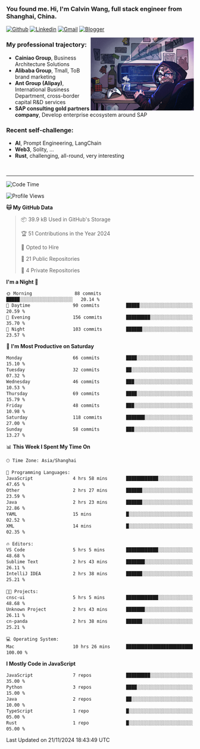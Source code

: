 <!-- Greeting -->
### You found me. Hi, I'm Calvin Wang, full stack engineer from Shanghai, China.

[![Github](https://img.shields.io/badge/-Github-000?style=flat&logo=Github&logoColor=white)](https://github.com/wangjunneil)
[![Linkedin](https://img.shields.io/badge/-LinkedIn-blue?style=flat&logo=Linkedin&logoColor=white)](https://www.linkedin.com/in/wangjunneil/)
[![Gmail](https://img.shields.io/badge/-Gmail-c14438?style=flat&logo=Gmail&logoColor=white)](mailto:wangjunneil@gmail.com)
[![Blogger](https://img.shields.io/badge/-Blogger-gray?style=flat&logo=Blogger&logoColor=white)](https://www.wangjun.dev)

<!--Introduction -->

<img align="right" alt="img" src="https://raw.githubusercontent.com/wangjunneil/wangjunneil/main/imgs/cover_image.png" width="55%" height="auto" />

### My professional trajectory: 
- **Cainiao Group**, Business Architecture Solutions
- **Alibaba Group**, Tmall, ToB brand marketing
- **Ant Group (Alipay)**, International Business Department, cross-border capital R&D services
- **SAP consulting gold partners company**, Develop enterprise ecosystem around SAP
### Recent self-challenge:
- **AI**, Prompt Engineering, LangChain
- **Web3**, Solity, ...
- **Rust**, challenging, all-round, very interesting

<br/>

---
<!-- Your badges -->

<!--START_SECTION:waka-->
![Code Time](http://img.shields.io/badge/Code%20Time-294%20hrs%2018%20mins-blue)

![Profile Views](http://img.shields.io/badge/Profile%20Views-0-blue)

**🐱 My GitHub Data** 

> 📦 39.9 kB Used in GitHub's Storage 
 > 
> 🏆 51 Contributions in the Year 2024
 > 
> 💼 Opted to Hire
 > 
> 📜 21 Public Repositories 
 > 
> 🔑 4 Private Repositories 
 > 
**I'm a Night 🦉** 

```text
🌞 Morning                88 commits          █████░░░░░░░░░░░░░░░░░░░░   20.14 % 
🌆 Daytime                90 commits          █████░░░░░░░░░░░░░░░░░░░░   20.59 % 
🌃 Evening                156 commits         █████████░░░░░░░░░░░░░░░░   35.70 % 
🌙 Night                  103 commits         ██████░░░░░░░░░░░░░░░░░░░   23.57 % 
```
📅 **I'm Most Productive on Saturday** 

```text
Monday                   66 commits          ████░░░░░░░░░░░░░░░░░░░░░   15.10 % 
Tuesday                  32 commits          ██░░░░░░░░░░░░░░░░░░░░░░░   07.32 % 
Wednesday                46 commits          ███░░░░░░░░░░░░░░░░░░░░░░   10.53 % 
Thursday                 69 commits          ████░░░░░░░░░░░░░░░░░░░░░   15.79 % 
Friday                   48 commits          ███░░░░░░░░░░░░░░░░░░░░░░   10.98 % 
Saturday                 118 commits         ███████░░░░░░░░░░░░░░░░░░   27.00 % 
Sunday                   58 commits          ███░░░░░░░░░░░░░░░░░░░░░░   13.27 % 
```


📊 **This Week I Spent My Time On** 

```text
🕑︎ Time Zone: Asia/Shanghai

💬 Programming Languages: 
JavaScript               4 hrs 58 mins       ████████████░░░░░░░░░░░░░   47.65 % 
Other                    2 hrs 27 mins       ██████░░░░░░░░░░░░░░░░░░░   23.59 % 
Java                     2 hrs 23 mins       ██████░░░░░░░░░░░░░░░░░░░   22.86 % 
YAML                     15 mins             █░░░░░░░░░░░░░░░░░░░░░░░░   02.52 % 
XML                      14 mins             █░░░░░░░░░░░░░░░░░░░░░░░░   02.35 % 

🔥 Editors: 
VS Code                  5 hrs 5 mins        ████████████░░░░░░░░░░░░░   48.68 % 
Sublime Text             2 hrs 43 mins       ███████░░░░░░░░░░░░░░░░░░   26.11 % 
IntelliJ IDEA            2 hrs 38 mins       ██████░░░░░░░░░░░░░░░░░░░   25.21 % 

🐱‍💻 Projects: 
cnsc-ui                  5 hrs 5 mins        ████████████░░░░░░░░░░░░░   48.68 % 
Unknown Project          2 hrs 43 mins       ███████░░░░░░░░░░░░░░░░░░   26.11 % 
cn-panda                 2 hrs 38 mins       ██████░░░░░░░░░░░░░░░░░░░   25.21 % 

💻 Operating System: 
Mac                      10 hrs 26 mins      █████████████████████████   100.00 % 
```

**I Mostly Code in JavaScript** 

```text
JavaScript               7 repos             █████████░░░░░░░░░░░░░░░░   35.00 % 
Python                   3 repos             ████░░░░░░░░░░░░░░░░░░░░░   15.00 % 
Java                     2 repos             ██░░░░░░░░░░░░░░░░░░░░░░░   10.00 % 
TypeScript               1 repo              █░░░░░░░░░░░░░░░░░░░░░░░░   05.00 % 
Rust                     1 repo              █░░░░░░░░░░░░░░░░░░░░░░░░   05.00 % 
```




 Last Updated on 21/11/2024 18:43:49 UTC
<!--END_SECTION:waka-->
